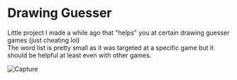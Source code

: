 # Drawing Guesser

Little project I made a while ago that "helps" you at certain drawing guesser games (just cheating lol)\
The word list is pretty small as it was targeted at a specific game but it should be helpful at least 
even with other games.

![Capture](https://github.com/Hamilt79/Drawing-Guesser/assets/145792745/de9721a6-a9a1-4e5f-96aa-b37e60b1a1e3)
